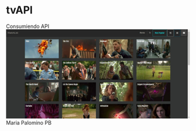 # tvAPI
Consumiendo API
![imagen TV API](https://github.com/MariaP92/tvAPI/blob/master/tvAPI.jpg)
Maria Palomino PB
